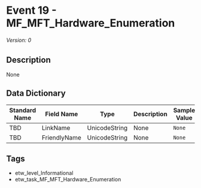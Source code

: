 # Event 19 - MF_MFT_Hardware_Enumeration
###### Version: 0

## Description
None

## Data Dictionary
|Standard Name|Field Name|Type|Description|Sample Value|
|---|---|---|---|---|
|TBD|LinkName|UnicodeString|None|`None`|
|TBD|FriendlyName|UnicodeString|None|`None`|

## Tags
* etw_level_Informational
* etw_task_MF_MFT_Hardware_Enumeration